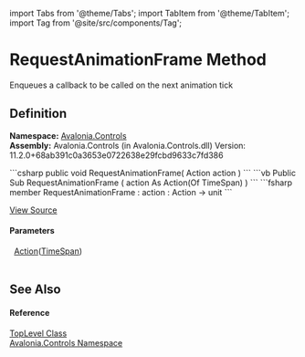 import Tabs from '@theme/Tabs'; 
import TabItem from '@theme/TabItem'; 
import Tag from '@site/src/components/Tag'; 

# RequestAnimationFrame Method


Enqueues a callback to be called on the next animation tick



## Definition
**Namespace:** <a href="N_Avalonia_Controls">Avalonia.Controls</a>  
**Assembly:** Avalonia.Controls (in Avalonia.Controls.dll) Version: 11.2.0+68ab391c0a3653e0722638e29fcbd9633c7fd386

<Tabs groupId="api-code-preview">
<TabItem value="csharp" label="C#">
```csharp
public void RequestAnimationFrame(
	Action<TimeSpan> action
)
```
</TabItem>
<TabItem value="vb" label="VB">
```vb
Public Sub RequestAnimationFrame ( 
	action As Action(Of TimeSpan)
)
```
</TabItem>
<TabItem value="fsharp" label="F#">
```fsharp
member RequestAnimationFrame : 
        action : Action<TimeSpan> -> unit 
```
</TabItem>
</Tabs>



<a href="https://github.com/AvaloniaUI/Avalonia/tree/master/srcAvalonia.Controls/TopLevel.cs#L623" title="View the source code">View Source</a>



#### Parameters
<dl><dt>  <a href="https://learn.microsoft.com/dotnet/api/system.action-1" target="_blank" rel="noopener noreferrer">Action</a>(<a href="https://learn.microsoft.com/dotnet/api/system.timespan" target="_blank" rel="noopener noreferrer">TimeSpan</a>)</dt><dd> </dd></dl>

## See Also


#### Reference
<a href="T_Avalonia_Controls_TopLevel">TopLevel Class</a>  
<a href="N_Avalonia_Controls">Avalonia.Controls Namespace</a>  

